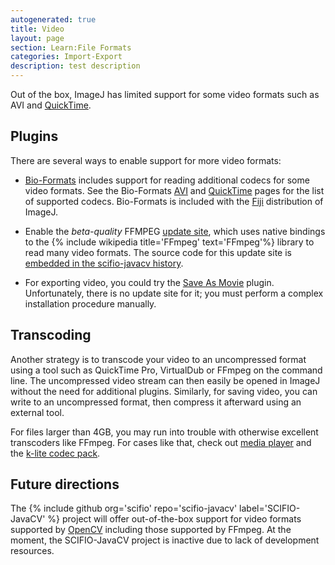 ```yaml
---
autogenerated: true
title: Video
layout: page
section: Learn:File Formats
categories: Import-Export
description: test description
---
```



Out of the box, ImageJ has limited support for some video formats such as AVI and [QuickTime](/formats/quicktime).

Plugins
-------

There are several ways to enable support for more video formats:

-   [Bio-Formats](/formats/bio-formats) includes support for reading additional codecs for some video formats. See the Bio-Formats [AVI](https://www.openmicroscopy.org/site/support/bio-formats5.4/formats/avi.html) and [QuickTime](https://www.openmicroscopy.org/site/support/bio-formats/formats/quicktime-movie.html) pages for the list of supported codecs. Bio-Formats is included with the [Fiji](/fiji) distribution of ImageJ.

<!-- -->

-   Enable the *beta-quality* FFMPEG [update site](Update_site), which uses native bindings to the {% include wikipedia title='FFmpeg' text='FFmpeg'%} library to read many video formats. The source code for this update site is [embedded in the scifio-javacv history](https://github.com/scifio/scifio-javacv/tree/ffmpeg).

<!-- -->

-   For exporting video, you could try the [Save As Movie](https://sites.google.com/site/qingzongtseng/save-as-movie) plugin. Unfortunately, there is no update site for it; you must perform a complex installation procedure manually.

Transcoding
-----------

Another strategy is to transcode your video to an uncompressed format using a tool such as QuickTime Pro, VirtualDub or FFmpeg on the command line. The uncompressed video stream can then easily be opened in ImageJ without the need for additional plugins. Similarly, for saving video, you can write to an uncompressed format, then compress it afterward using an external tool.

For files larger than 4GB, you may run into trouble with otherwise excellent transcoders like FFmpeg. For cases like that, check out [media player](https://www.videolan.org/vlc/VLC) and the [k-lite codec pack](https://www.codecguide.com/download_kl.htm).

Future directions
-----------------

The {% include github org='scifio' repo='scifio-javacv' label='SCIFIO-JavaCV' %} project will offer out-of-the-box support for video formats supported by [OpenCV](/software/opencv) including those supported by FFmpeg. At the moment, the SCIFIO-JavaCV project is inactive due to lack of development resources.


